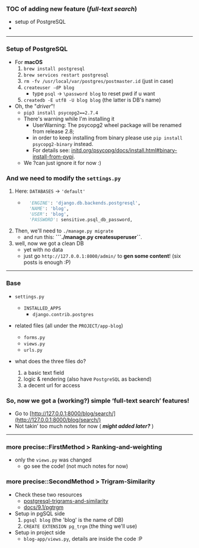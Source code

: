
### TOC of adding new feature (***full-text search***)  
- setup of PostgreSQL
- 

---------- 

### Setup of **PostgreSQL**
- For **macOS** 
    1. ```brew install postgresql``` 
    2. ```brew services restart postgresql```
    3. ```rm -fv /usr/local/var/postgres/postmaster.id``` (just in case)
    4. ```createuser -dP blog``` 
        - type ```psql``` -> ```\password blog``` to reset pwd if u want 
    5. ```createdb -E utf8 -U blog blog``` (the latter is DB's name)
- Oh, the "*driver*"! 
    - ```pip3 install psycopg2==2.7.4```
    - There's warning while I'm installing it 
        - UserWarning: The psycopg2 wheel package will be renamed from release 2.8; 
        - in order to keep installing from binary please use ```pip install psycopg2-binary``` instead. 
        - For details see: [initd.org/psycopg/docs/install.html#binary-install-from-pypi](http://initd.org/psycopg/docs/install.html#binary-install-from-pypi).
    - We ?can just ignore it for now :)
    
### And we need to modify the ```settings.py```
1. Here: ```DATABASES``` -> ```'default'```
    - ```python
        'ENGINE': 'django.db.backends.postgresql',
        'NAME': 'blog',
        'USER': 'blog',
        'PASSWORD': sensitive.psql_db_password,
        ```
2. Then, we'll need to ```./manage.py migrate``` 
    - and run this: **```./manage.py createsuperuser``**. 
3. well, now we got a clean DB 
    - yet with no data 
    - just go ```http://127.0.0.1:8000/admin/``` to **gen some content**! (six posts is enough :P)
    
---------- 

### Base  
- ```settings.py```
    - ```INSTALLED_APPS```
        - ```django.contrib.postgres``` 

- related files (all under the ```PROJECT/app-blog```)
    - ```forms.py```
    - ```views.py```
    - ```urls.py```

- what does the three files do?
    1. a basic text field 
    2. logic & rendering  (also have ```PostgreSQL``` as backend)
    3. a decent url for access 

### So, now we got a (working?) simple ‘full-text search’ features!
- Go to [http://127.0.0.1:8000/blog/search/](http://127.0.0.1:8000/blog/search/)
- Not takin’ too much notes for now ( ***might added later?*** )

-------- 

### more precise::FirstMethod > Ranking-and-weighting  
- only the ```views.py``` was changed 
    - go see the code! (not much notes for now)
    
### more precise::SecondMethod > Trigram-Similarity
- Check these two resources 
    - [postgresql-trigrams-and-similarity](https://stackoverflow.com/questions/43156987/postgresql-trigrams-and-similarity)
    - [docs/9.1/pgtrgm](https://www.postgresql.org/docs/9.1/pgtrgm.html)   
- Setup in pgSQL side 
    1. ```pgsql blog``` (the 'blog' is the name of DB)
    2. ```CREATE EXTENSION pg_trgm``` (the thing we'll use)
- Setup in project side 
    - ```blog-app/views.py```, details are inside the code :P 
                                                                                                                                          